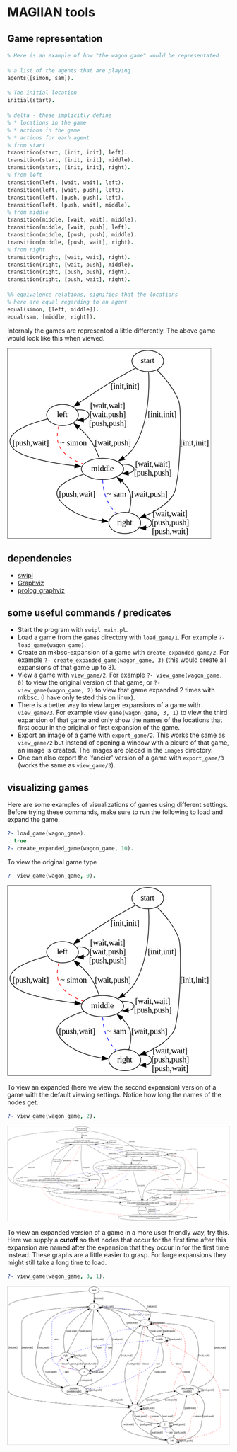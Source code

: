# MAGIIAN tools

## Game representation

```prolog
% Here is an example of how "the wagon game" would be representated

% a list of the agents that are playing
agents([simon, sam]).

% The initial location
initial(start).

% delta - these implicitly define
% * locations in the game
% * actions in the game
% * actions for each agent
% from start
transition(start, [init, init], left).
transition(start, [init, init], middle).
transition(start, [init, init], right).
% from left
transition(left, [wait, wait], left).
transition(left, [wait, push], left).
transition(left, [push, push], left).
transition(left, [push, wait], middle).
% from middle
transition(middle, [wait, wait], middle).
transition(middle, [wait, push], left).
transition(middle, [push, push], middle).
transition(middle, [push, wait], right).
% from right
transition(right, [wait, wait], right).
transition(right, [wait, push], middle).
transition(right, [push, push], right).
transition(right, [push, wait], right).

%% equivalence relations, signifies that the locations
% here are equal regarding to an agent
equal(simon, [left, middle]).
equal(sam, [middle, right]).
```

Internaly the games are represented a little differently. The above game would
look like this when viewed.

![image of the wagon game](./images/wagon_game_K0.png)

## dependencies

* [swipl](https://www.swi-prolog.org/)
* [Graphviz](https://graphviz.org/)
* [prolog_graphviz](https://github.com/wouterbeek/prolog_graphviz)

## some useful commands / predicates

* Start the program with `swipl main.pl`.
* Load a game from the `games` directory with `load_game/1`. For example `?-
  load_game(wagon_game)`.
* Create an mkbsc-expansion of a game with `create_expanded_game/2`. For example
  `?- create_expanded_game(wagon_game, 3)` (this would create all expansions of
  that game up to 3).
* View a game with `view_game/2`. For example `?- view_game(wagon_game, 0)` to view
  the original version of that game, or `?- view_game(wagon_game, 2)` to view that
  game expanded 2 times with mkbsc. (I have only tested this on linux).
* There is a better way to view larger expansions of a game with `view_game/3`.
  For example `view_game(wagon_game, 3, 1)` to view the third expansion of that
  game and only show the names of the locations that first occur in the original
  or first expansion of the game.
* Export an image of a game with `export_game/2`. This works the same as
  `view_game/2` but instead of opening a window with a picure of that game, an
  image is created. The images are placed in the `images` directory.
* One can also export the 'fancier' version of a game with `export_game/3`
  (works the same as `view_game/3`).

## visualizing games

Here are some examples of visualizations of games using different settings.
Before trying these commands, make sure to run the following to load and expand
the game.

```prolog
?- load_game(wagon_game).
  true
?- create_expanded_game(wagon_game, 10).
```

To view the original game type
```prolog
?- view_game(wagon_game, 0).
```
![the original game](./images/wagon_game_K0.png)

To view an expanded (here we view the second expansion) version of a game with
the default viewing settings. Notice how long the names of the nodes get.
```prolog
?- view_game(wagon_game, 2).
```
![wagon game expanded, default settings](./images/wagon_game_K2.png)

To view an expanded version of a game in a more user friendly way, try this.
Here we supply a **cutoff** so that nodes that occur for the first time after
this expansion are named after the expansion that they occur in for the first
time instead. These graphs are a little easier to grasp. For large expansions
they might still take a long time to load.
```prolog
?- view_game(wagon_game, 3, 1).
```
![wagon game expanded, fancy settings](./images/wagon_game_K3.png)
